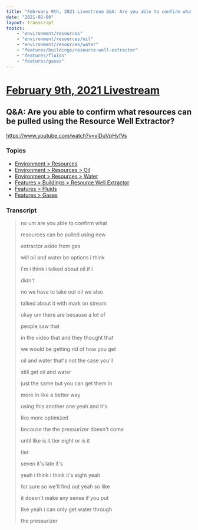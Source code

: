 ```yaml
---
title: "February 9th, 2021 Livestream Q&A: Are you able to confirm what resources can be pulled using the Resource Well Extractor?"
date: "2021-02-09"
layout: transcript
topics:
    - "environment/resources"
    - "environment/resources/oil"
    - "environment/resources/water"
    - "features/buildings/resource-well-extractor"
    - "features/fluids"
    - "features/gases"
---
```

# [February 9th, 2021 Livestream](../2021-02-09.md)
## Q&A: Are you able to confirm what resources can be pulled using the Resource Well Extractor?
https://www.youtube.com/watch?v=vlDuVpHyfVs

### Topics
* [Environment > Resources](../topics/environment/resources.md)
* [Environment > Resources > Oil](../topics/environment/resources/oil.md)
* [Environment > Resources > Water](../topics/environment/resources/water.md)
* [Features > Buildings > Resource Well Extractor](../topics/features/buildings/resource-well-extractor.md)
* [Features > Fluids](../topics/features/fluids.md)
* [Features > Gases](../topics/features/gases.md)

### Transcript

> no um are you able to confirm what
>
> resources can be pulled using new
>
> extractor aside from gas
>
> will oil and water be options i think
>
> i'm i think i talked about oil if i
>
> didn't
>
> no we have to take out oil we also
>
> talked about it with mark on stream
>
> okay um there are because a lot of
>
> people saw that
>
> in the video that and they thought that
>
> we would be getting rid of how you get
>
> oil and water that's not the case you'll
>
> still get oil and water
>
> just the same but you can get them in
>
> more in like a better way
>
> using this another one yeah and it's
>
> like more optimized
>
> because the the pressurizer doesn't come
>
> until like is it tier eight or is it
>
> tier
>
> seven it's late it's
>
> yeah i think i think it's eight yeah
>
> for sure so we'll find out yeah so like
>
> it doesn't make any sense if you put
>
> like yeah i can only get water through
>
> the pressurizer
